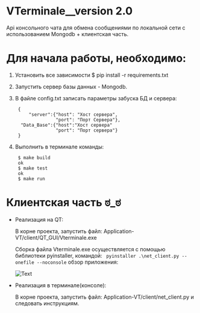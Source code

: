 #  VTerminale__version 2.0 

Api консольного чата для обмена сообщениями по локальной сети с использованием  Mongodb + клиентская часть.

# Для начала работы, необходимо:


1. Установить все зависимости $ pip install -r requirements.txt
2. Запустить сервер базы данных - Mongodb.
3. В файле config.txt записать параметры забуска БД и сервера:

        {
            "server":{"host": "Хост сервера", 
                      "port": "Порт Сервера"}, 
         "Data_Base":{"host":"Хост сервера"
                      "port": "Порт сервера"}
        }


4. Выполнить в терминале команды:
   
        $ make build
        ok
        $ make test
        ok
        $ make run


# Клиентская часть ಠ_ಠ


* Реализация на QT:
  
  В корне проекта, запустить файл: Application-VT/client/QT_GUI/Vterminale.exe

  Сборка файла Vterminale.exe осуществляется с помощью библиотеки pyinstaller, командой: ` pyinstaller .\net_client.py --onefile --noconsole` обзор приложения:

  ![Text](https://github.com/Ovsienko023/VTerminale/blob/master/Application-VT/client/QT_GUI/Screen/authentication.png)
  
* Реализация в терминале(консоле): 
  
  В корне проекта, запустить файл: Application-VT/client/net_client.py и следовать инструкциям.
